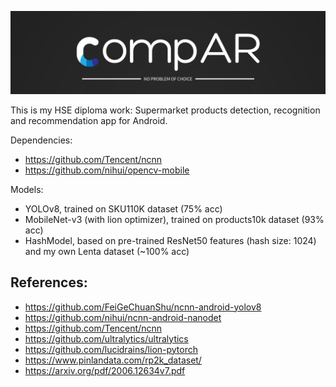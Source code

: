 ![CompAR](images/CompAR.png?raw=true "CompAR")

This is my HSE diploma work: Supermarket products detection, recognition and recommendation app for Android.

Dependencies:
- https://github.com/Tencent/ncnn
- https://github.com/nihui/opencv-mobile

Models:
- YOLOv8, trained on SKU110K dataset (75% acc)
- MobileNet-v3 (with lion optimizer), trained on products10k dataset (93% acc)
- HashModel, based on pre-trained ResNet50 features (hash size: 1024) and my own Lenta dataset (~100% acc)

## References:
- https://github.com/FeiGeChuanShu/ncnn-android-yolov8
- https://github.com/nihui/ncnn-android-nanodet  
- https://github.com/Tencent/ncnn  
- https://github.com/ultralytics/ultralytics
- https://github.com/lucidrains/lion-pytorch
- https://www.pinlandata.com/rp2k_dataset/
- https://arxiv.org/pdf/2006.12634v7.pdf
